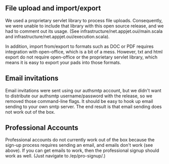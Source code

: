 ## File upload and import/export ##

We used a proprietary servlet library to process file uploads.  Consequently, we were unable to include that library with this open source release, and we had to comment out its usage.  (See infrastructure/net.appjet.oui/main.scala and infrastructure/net.appjet.oui/execution.scala).

In addition, import from/export to formats such as DOC or PDF requires integration with open-office, which is a bit of a mess. However, txt and html export do not require open-office or the proprietary servlet library, which means it is easy to export your pads into those formats.

## Email invitations ##

Email invitations were sent using our authsmtp account, but we didn't want to distribute our authsmtp username/password with the release, so we removed those command-line flags.  It should be easy to hook up email sending to your own smtp server.  The end result is that email sending does not work out of the box.

## Professional Accounts ##

Professional accounts do not currently work out of the box because the sign-up process requires sending an email, and emails don't work (see above).  If you can get emails to work, then the professional signup should work as well.  (Just navigate to /ep/pro-signup/.)